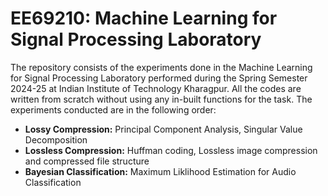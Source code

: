# EE69210: Machine Learning for Signal Processing Laboratory 
The repository consists of the experiments done in the Machine Learning for Signal Processing Laboratory performed during the Spring Semester 2024-25 at Indian Institute of Technology Kharagpur. All the codes are written from scratch without using any in-built functions for the task. The experiments conducted are in the following order:

- **Lossy Compression:** Principal Component Analysis, Singular Value Decomposition
- **Lossless Compression:** Huffman coding, Lossless image compression and compressed file structure
- **Bayesian Classification:** Maximum Liklihood Estimation for Audio Classification
